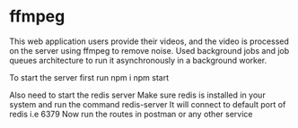 # ffmpeg
This web application users provide their videos, and the video is processed on the server using ffmpeg to remove noise. Used background jobs and job queues architecture to run it asynchronously in a background worker. 

To start the server first run
npm i
npm start

Also need to start the redis server
Make sure redis is installed in your system and run the command 
redis-server
It will connect to default port of redis i.e 6379
Now run the routes in postman or any other service
